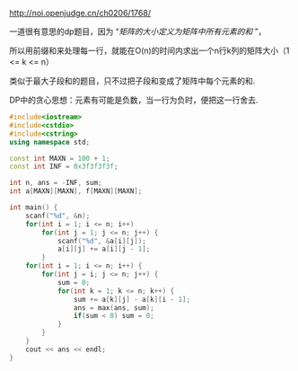 http://noi.openjudge.cn/ch0206/1768/

一道很有意思的dp题目，因为 “*矩阵的大小定义为矩阵中所有元素的和* ”，

所以用前缀和来处理每一行，就能在O(n)的时间内求出一个n行k列的矩阵大小（1 <= k <= n）

类似于最大子段和的题目，只不过把子段和变成了矩阵中每个元素的和.

DP中的贪心思想：元素有可能是负数，当一行为负时，便把这一行舍去.

```c++
#include<iostream>
#include<cstdio>
#include<cstring>
using namespace std;

const int MAXN = 100 + 1;
const int INF = 0x3f3f3f3f;

int n, ans = -INF, sum;
int a[MAXN][MAXN], f[MAXN][MAXN];

int main() {
	scanf("%d", &n);
	for(int i = 1; i <= n; i++)
		for(int j = 1; j <= n; j++) {
			scanf("%d", &a[i][j]);
			a[i][j] += a[i][j - 1];
		}
	for(int i = 1; i <= n; i++) {
		for(int j = i; j <= n; j++) {
			sum = 0;
			for(int k = 1; k <= n; k++) {
				sum += a[k][j] - a[k][i - 1];
				ans = max(ans, sum);
				if(sum < 0) sum = 0;
			}
		}
	}
	cout << ans << endl;
}
```
